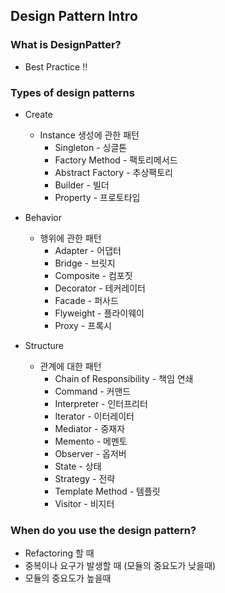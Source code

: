 ## Design Pattern Intro

### What is DesignPatter?
* Best Practice !!

### Types of design patterns
* Create
  * Instance 생성에 관한 패턴
    * Singleton - 싱글톤
    * Factory Method - 팩토리메서드
    * Abstract Factory - 추상팩토리
    * Builder - 빌더
    * Property - 프로토타입

* Behavior
  * 행위에 관한 패턴
    * Adapter - 어댑터
    * Bridge - 브릿지
    * Composite - 컴포짓
    * Decorator - 테커레이터
    * Facade - 퍼사드
    * Flyweight - 플라이웨이
    * Proxy - 프록시

* Structure
  * 관계에 대한 패턴
    * Chain of Responsibility - 책임 연쇄
    * Command - 커맨드
    * Interpreter - 인터프리터
    * Iterator - 이터레이터
    * Mediator - 중재자
    * Memento - 메멘토
    * Observer - 옵저버
    * State - 상태
    * Strategy - 전략
    * Template Method - 템플릿
    * Visitor - 비지터

### When do you use the design pattern?
* Refactoring 할 때
* 중복이나 요구가 발생할 때 (모듈의 중요도가 낮을때)
* 모듈의 중요도가 높을때